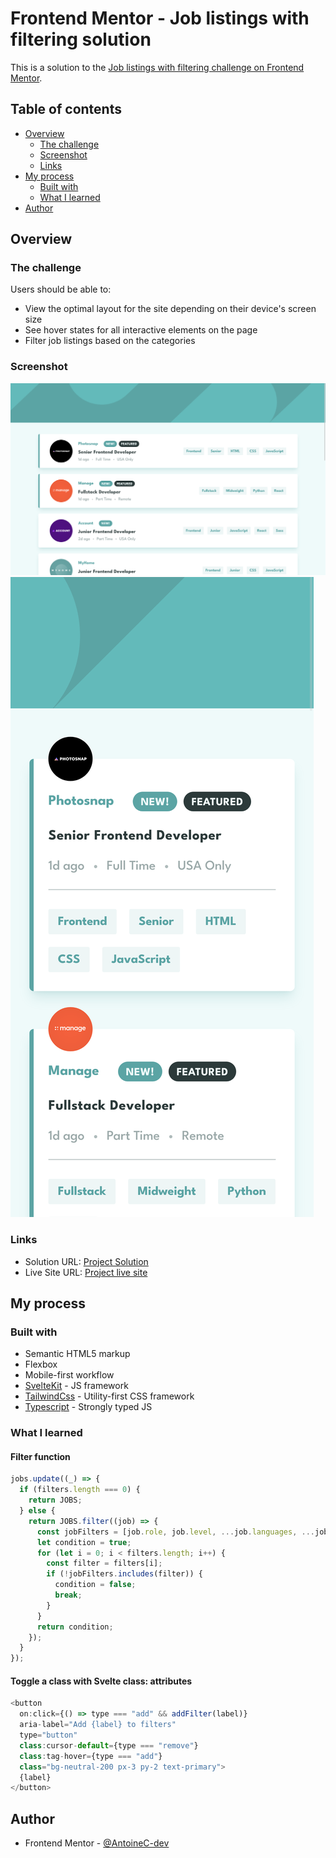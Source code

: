 # Frontend Mentor - Job listings with filtering solution

This is a solution to the [Job listings with filtering challenge on Frontend Mentor](https://www.frontendmentor.io/challenges/job-listings-with-filtering-ivstIPCt).

## Table of contents

- [Overview](#overview)
  - [The challenge](#the-challenge)
  - [Screenshot](#screenshot)
  - [Links](#links)
- [My process](#my-process)
  - [Built with](#built-with)
  - [What I learned](#what-i-learned)
- [Author](#author)

## Overview

### The challenge

Users should be able to:

- View the optimal layout for the site depending on their device's screen size
- See hover states for all interactive elements on the page
- Filter job listings based on the categories

### Screenshot

![Job Listings With Filtering | Fullpage desktop](./fullpage-desktop.png)
![Job Listings With Filtering | Fullpage mobile](./fullpage-mobile.png)

### Links

- Solution URL: [Project Solution](https://www.frontendmentor.io/solutions/responsive-and-reactive-landing-page-w-custom-dropdown-menus-CGawEbcTFz)
- Live Site URL: [Project live site](https://job-listings-with-filtering-seven.vercel.app/)

## My process

### Built with

- Semantic HTML5 markup
- Flexbox
- Mobile-first workflow
- [SvelteKit](https://kit.svelte.dev/) - JS framework
- [TailwindCss](https://tailwindcss.com/) - Utility-first CSS framework
- [Typescript](https://www.typescriptlang.org/) - Strongly typed JS

### What I learned

#### Filter function

```js
jobs.update((_) => {
  if (filters.length === 0) {
    return JOBS;
  } else {
    return JOBS.filter((job) => {
      const jobFilters = [job.role, job.level, ...job.languages, ...job.tools];
      let condition = true;
      for (let i = 0; i < filters.length; i++) {
        const filter = filters[i];
        if (!jobFilters.includes(filter)) {
          condition = false;
          break;
        }
      }
      return condition;
    });
  }
});
```

#### Toggle a class with Svelte **class:** attributes

```js
<button
  on:click={() => type === "add" && addFilter(label)}
  aria-label="Add {label} to filters"
  type="button"
  class:cursor-default={type === "remove"}
  class:tag-hover={type === "add"}
  class="bg-neutral-200 px-3 py-2 text-primary">
  {label}
</button>
```

## Author

- Frontend Mentor - [@AntoineC-dev](https://www.frontendmentor.io/profile/AntoineC-dev)
